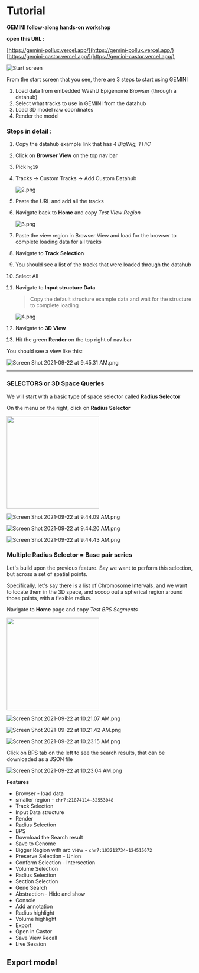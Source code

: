 # Tutorial

**GEMINI follow-along hands-on workshop**

**open this URL :**

[https://gemini-pollux.vercel.app/](https://gemini-pollux.vercel.app/)
[https://gemini-castor.vercel.app/](https://gemini-castor.vercel.app/)

![Start screen](img/1.png 'Start Screen')

From the start screen that you see, there are 3 steps to start using GEMINI

1. Load data from embedded WashU Epigenome Browser (through a datahub)
2. Select what tracks to use in GEMINI from the datahub
3. Load 3D model raw coordinates
4. Render the model

### Steps in detail :

1. Copy the datahub example link that has _4 BigWig, 1 HiC_
2. Click on **Browser View** on the top nav bar
3. Pick `hg19`
4. Tracks → Custom Tracks → Add Custom Datahub

   ![2.png](img/2.png)

5. Paste the URL and add all the tracks
6. Navigate back to **Home** and copy _Test View Region_

   ![3.png](img/3.png)

7. Paste the view region in Browser View and load for the browser to complete loading data for all tracks
8. Navigate to **Track Selection**
9. You should see a list of the tracks that were loaded through the datahub
10. Select All
11. Navigate to **Input structure Data**

    > Copy the default structure example data and wait for the structure to complete loading

    ![4.png](img/4.png)

12. Navigate to **3D View**
13. Hit the green **Render** on the top right of nav bar

You should see a view like this:

![Screen Shot 2021-09-22 at 9.45.31 AM.png](img/Screen_Shot_2021-09-22_at_9.45.31_AM.png)

---

### SELECTORS or 3D Space Queries

We will start with a basic type of space selector called **Radius Selector**

On the menu on the right, click on **Radius Selector**

<img src="img/Screen_Shot_2021-09-22_at_9.43.45_AM.png" width="250" height="250"/>

![Screen Shot 2021-09-22 at 9.44.09 AM.png](img/Screen_Shot_2021-09-22_at_9.44.09_AM.png)

![Screen Shot 2021-09-22 at 9.44.20 AM.png](img/Screen_Shot_2021-09-22_at_9.44.20_AM.png)

![Screen Shot 2021-09-22 at 9.44.43 AM.png](img/Screen_Shot_2021-09-22_at_9.44.43_AM.png)

### Multiple Radius Selector = Base pair series

Let's build upon the previous feature. Say we want to perform this selection, but across a set of spatial points.

Specifically, let's say there is a list of Chromosome Intervals, and we want to locate them in the 3D space, and scoop out a spherical region around those points, with a flexible radius.

Navigate to **Home** page and copy _Test BPS Segments_

<img src="img/Screen_Shot_2021-09-22_at_10.20.55_AM.png" width="250" height="250"/>

![Screen Shot 2021-09-22 at 10.21.07 AM.png](img/Screen_Shot_2021-09-22_at_10.21.07_AM.png)

![Screen Shot 2021-09-22 at 10.21.42 AM.png](img/Screen_Shot_2021-09-22_at_10.21.42_AM.png)

![Screen Shot 2021-09-22 at 10.23.15 AM.png](img/Screen_Shot_2021-09-22_at_10.23.15_AM.png)

Click on BPS tab on the left to see the search results, that can be downloaded as a JSON file

![Screen Shot 2021-09-22 at 10.23.04 AM.png](img/Screen_Shot_2021-09-22_at_10.23.04_AM.png)

**Features**

- Browser - load data
- smaller region - `chr7:21874114-32553048`
- Track Selection
- Input Data structure
- Render
- Radius Selection
- BPS
- Download the Search result
- Save to Genome
- Bigger Region with arc view - `chr7:103212734-124515672`
- Preserve Selection - Union
- Conform Selection - Intersection
- Volume Selection
- Radius Selection
- Section Selection
- Gene Search
- Abstraction - Hide and show
- Console
- Add annotation
- Radius highlight
- Volume highlight
- Export
- Open in Castor
- Save View Recall
- Live Session

## Export model
